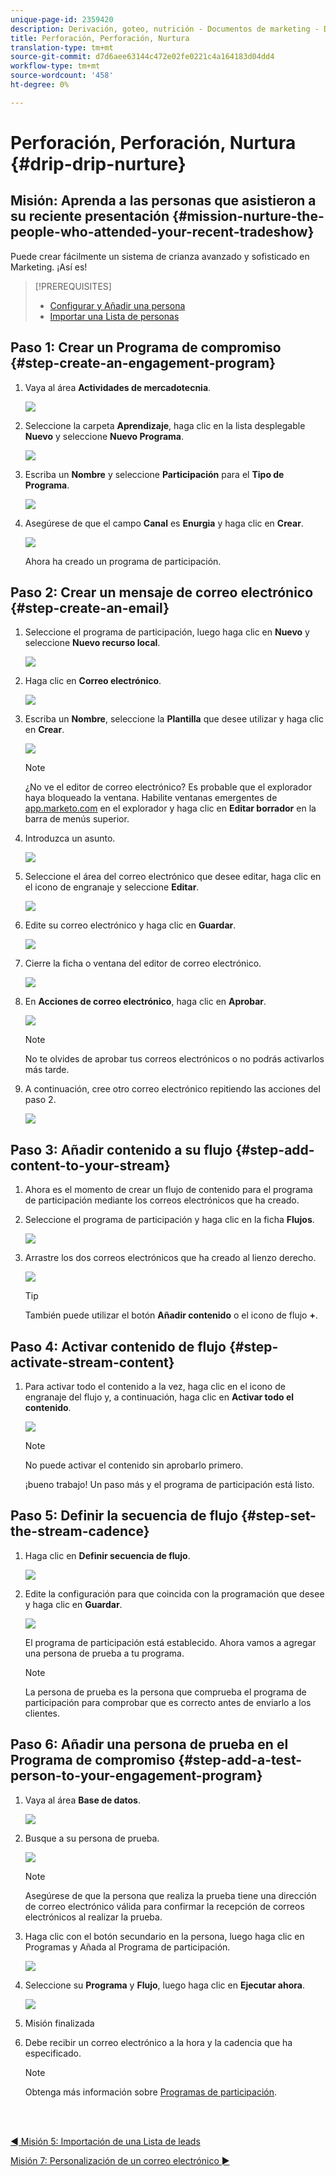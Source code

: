 ```yaml
---
unique-page-id: 2359420
description: Derivación, goteo, nutrición - Documentos de marketing - Documentación del producto
title: Perforación, Perforación, Nurtura
translation-type: tm+mt
source-git-commit: d7d6aee63144c472e02fe0221c4a164183d04dd4
workflow-type: tm+mt
source-wordcount: '458'
ht-degree: 0%

---
```



# Perforación, Perforación, Nurtura {#drip-drip-nurture}

## Misión: Aprenda a las personas que asistieron a su reciente presentación {#mission-nurture-the-people-who-attended-your-recent-tradeshow}

Puede crear fácilmente un sistema de crianza avanzado y sofisticado en Marketing. ¡Así es!

>[!PREREQUISITES]
>
>* [Configurar y Añadir una persona](/help/marketo/getting-started/quick-wins/get-set-up-and-add-a-person.md)
>* [Importar una Lista de personas](/help/marketo/getting-started/quick-wins/import-a-list-of-people.md)


## Paso 1: Crear un Programa de compromiso {#step-create-an-engagement-program}

1. Vaya al área **Actividades de mercadotecnia**.

   ![](assets/one-3.png)

1. Seleccione la carpeta **Aprendizaje**, haga clic en la lista desplegable **Nuevo** y seleccione **Nuevo Programa**.

   ![](assets/two-4.png)

1. Escriba un **Nombre** y seleccione **Participación** para el **Tipo de Programa**.

   ![](assets/three-3.png)

1. Asegúrese de que el campo **Canal** es **Enurgia** y haga clic en **Crear**.

   ![](assets/four-2.png)

   Ahora ha creado un programa de participación.

## Paso 2: Crear un mensaje de correo electrónico {#step-create-an-email}

1. Seleccione el programa de participación, luego haga clic en **Nuevo** y seleccione **Nuevo recurso local**.

   ![](assets/five-3.png)

1. Haga clic en **Correo electrónico**.

   ![](assets/six-3.png)

1. Escriba un **Nombre**, seleccione la **Plantilla** que desee utilizar y haga clic en **Crear**.

   ![](assets/seven-4.png)

   >[!NOTE]
   >
   >¿No ve el editor de correo electrónico? Es probable que el explorador haya bloqueado la ventana. Habilite ventanas emergentes de [app.marketo.com](https://app.marketo.com) en el explorador y haga clic en **Editar borrador** en la barra de menús superior.

1. Introduzca un asunto.

   ![](assets/eight-2.png)

1. Seleccione el área del correo electrónico que desee editar, haga clic en el icono de engranaje y seleccione **Editar**.

   ![](assets/nine-1.png)

1. Edite su correo electrónico y haga clic en **Guardar**.

   ![](assets/ten-3.png)

1. Cierre la ficha o ventana del editor de correo electrónico.

   ![](assets/eleven-3.png)

1. En **Acciones de correo electrónico**, haga clic en **Aprobar**.

   ![](assets/twelve-2.png)

   >[!NOTE]
   >
   >No te olvides de aprobar tus correos electrónicos o no podrás activarlos más tarde.

1. A continuación, cree otro correo electrónico repitiendo las acciones del paso 2.

   ![](assets/thirteen-2.png)

## Paso 3: Añadir contenido a su flujo {#step-add-content-to-your-stream}

1. Ahora es el momento de crear un flujo de contenido para el programa de participación mediante los correos electrónicos que ha creado.

1. Seleccione el programa de participación y haga clic en la ficha **Flujos**.

   ![](assets/fourteen-2.png)

1. Arrastre los dos correos electrónicos que ha creado al lienzo derecho.

   ![](assets/fifteen-2.png)

   >[!TIP]
   >
   >También puede utilizar el botón **Añadir contenido** o el icono de flujo **+**.

## Paso 4: Activar contenido de flujo {#step-activate-stream-content}

1. Para activar todo el contenido a la vez, haga clic en el icono de engranaje del flujo y, a continuación, haga clic en **Activar todo el contenido**.

   ![](assets/image2014-9-24-12-3a48-3a28.png)

   >[!NOTE]
   >
   >No puede activar el contenido sin aprobarlo primero.

   ¡bueno trabajo! Un paso más y el programa de participación está listo.

## Paso 5: Definir la secuencia de flujo {#step-set-the-stream-cadence}

1. Haga clic en **Definir secuencia de flujo**.

   ![](assets/seventeen.png)

1. Edite la configuración para que coincida con la programación que desee y haga clic en **Guardar**.

   ![](assets/image2014-9-24-12-3a49-3a5.png)

   El programa de participación está establecido. Ahora vamos a agregar una persona de prueba a tu programa.

   >[!NOTE]
   >
   >La persona de prueba es la persona que comprueba el programa de participación para comprobar que es correcto antes de enviarlo a los clientes.

## Paso 6: Añadir una persona de prueba en el Programa de compromiso {#step-add-a-test-person-to-your-engagement-program}

1. Vaya al área **Base de datos**.

   ![](assets/nineteen-1.png)

1. Busque a su persona de prueba.

   ![](assets/twenty-1.png)

   >[!NOTE]
   >
   >Asegúrese de que la persona que realiza la prueba tiene una dirección de correo electrónico válida para confirmar la recepción de correos electrónicos al realizar la prueba.

1. Haga clic con el botón secundario en la persona, luego haga clic en Programas y Añada al Programa de participación.

   ![](assets/twenty-one.png)

1. Seleccione su **Programa** y **Flujo**, luego haga clic en **Ejecutar ahora**.

   ![](assets/twenty-two.png)

1. Misión finalizada

1. Debe recibir un correo electrónico a la hora y la cadencia que ha especificado.

   >[!NOTE]
   >
   >Obtenga más información sobre [Programas de participación](/help/marketo/product-docs/email-marketing/drip-nurturing/creating-an-engagement-program/understanding-engagement-programs.md).

<br> 

[◄ Misión 5: Importación de una Lista de leads](/help/marketo/getting-started/quick-wins/import-a-list-of-people.md)

[Misión 7: Personalización de un correo electrónico ►](/help/marketo/getting-started/quick-wins/personalize-an-email.md)
